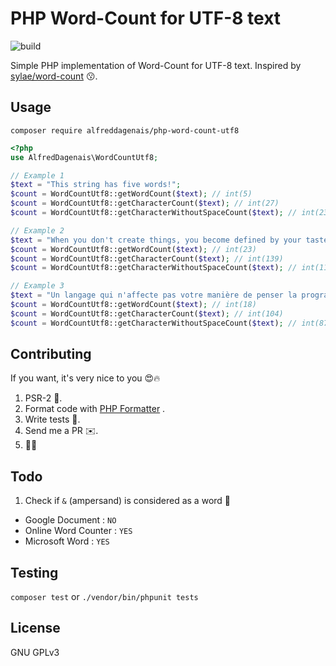 # PHP Word-Count for UTF-8 text

![build](https://github.com/alfreddagenais/php-word-count-utf8/workflows/build/badge.svg?branch=master)

Simple PHP implementation of Word-Count for UTF-8 text. Inspired by [sylae/word-count](https://github.com/sylae/word-count) 😗.

## Usage

`composer require alfreddagenais/php-word-count-utf8`

```php
<?php
use AlfredDagenais\WordCountUtf8;

// Example 1
$text = "This string has five words!";
$count = WordCountUtf8::getWordCount($text); // int(5)
$count = WordCountUtf8::getCharacterCount($text); // int(27)
$count = WordCountUtf8::getCharacterWithoutSpaceCount($text); // int(23)

// Example 2
$text = "When you don't create things, you become defined by your tastes rather than ability. your tastes only narrow and exclude people. so create.";
$count = WordCountUtf8::getWordCount($text); // int(23)
$count = WordCountUtf8::getCharacterCount($text); // int(139)
$count = WordCountUtf8::getCharacterWithoutSpaceCount($text); // int(117)

// Example 3
$text = "Un langage qui n'affecte pas votre manière de penser la programmation ne vaut pas la peine d'être connu.";
$count = WordCountUtf8::getWordCount($text); // int(18)
$count = WordCountUtf8::getCharacterCount($text); // int(104)
$count = WordCountUtf8::getCharacterWithoutSpaceCount($text); // int(87)
```

## Contributing

If you want, it's very nice to you 😍🔥

1. PSR-2 🎅.
2. Format code with [PHP Formatter](https://marketplace.visualstudio.com/items?itemName=Sophisticode.php-formatter) .
2. Write tests 🐛.
3. Send me a PR ✉️.
4. 😬🦄

## Todo

1. Check if `&` (ampersand) is considered as a word 🤔
 * Google Document : `NO`
 * Online Word Counter : `YES`
 * Microsoft Word : `YES`

## Testing

`composer test` or `./vendor/bin/phpunit tests`

## License

GNU GPLv3

